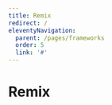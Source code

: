 ```yaml
---
title: Remix
redirect: /
eleventyNavigation:
  parent: /pages/frameworks
  order: 5
  link: '#'
---
```


# Remix
